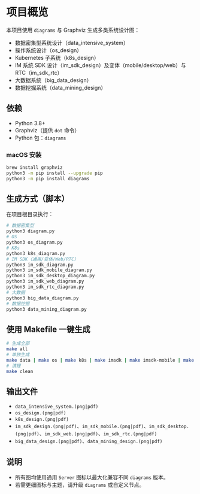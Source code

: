 # 项目概览

本项目使用 `diagrams` 与 Graphviz 生成多类系统设计图：

- 数据密集型系统设计（data_intensive_system）
- 操作系统设计（os_design）
- Kubernetes 子系统（k8s_design）
- IM 系统 SDK 设计（im_sdk_design）及变体（mobile/desktop/web）与 RTC（im_sdk_rtc）
- 大数据系统（big_data_design）
- 数据挖掘系统（data_mining_design）

## 依赖

- Python 3.8+
- Graphviz（提供 `dot` 命令）
- Python 包：`diagrams`

### macOS 安装

```bash
brew install graphviz
python3 -m pip install --upgrade pip
python3 -m pip install diagrams
```

## 生成方式（脚本）

在项目根目录执行：

```bash
# 数据密集型
python3 diagram.py
# OS
python3 os_diagram.py
# K8s
python3 k8s_diagram.py
# IM SDK（通用/变体/Web/RTC）
python3 im_sdk_diagram.py
python3 im_sdk_mobile_diagram.py
python3 im_sdk_desktop_diagram.py
python3 im_sdk_web_diagram.py
python3 im_sdk_rtc_diagram.py
# 大数据
python3 big_data_diagram.py
# 数据挖掘
python3 data_mining_diagram.py
```

## 使用 Makefile 一键生成

```bash
# 生成全部
make all
# 单独生成
make data | make os | make k8s | make imsdk | make imsdk-mobile | make imsdk-desktop | make imsdk-web | make imsdk-rtc | make bigdata | make datamining
# 清理
make clean
```

## 输出文件

- `data_intensive_system.(png|pdf)`
- `os_design.(png|pdf)`
- `k8s_design.(png|pdf)`
- `im_sdk_design.(png|pdf)`、`im_sdk_mobile.(png|pdf)`、`im_sdk_desktop.(png|pdf)`、`im_sdk_web.(png|pdf)`、`im_sdk_rtc.(png|pdf)`
- `big_data_design.(png|pdf)`、`data_mining_design.(png|pdf)`

## 说明

- 所有图均使用通用 `Server` 图标以最大化兼容不同 `diagrams` 版本。
- 若需更细图标与主题，请升级 `diagrams` 或自定义节点。
